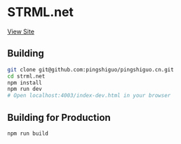 STRML.net
=========

[View Site](http://pingshiguo.cn)

Building
--------

```bash
git clone git@github.com:pingshiguo/pingshiguo.cn.git
cd strml.net
npm install
npm run dev
# Open localhost:4003/index-dev.html in your browser
```

Building for Production
--------

```bash
npm run build
```
